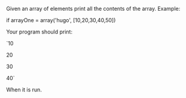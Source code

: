Given an array of elements print all the contents of the array.
Example:

if arrayOne = array('hugo', [10,20,30,40,50])

Your program should print:

`10

20

30

40`

When it is run.
